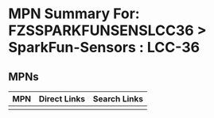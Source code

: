 



# MPN Summary For: FZSSPARKFUNSENSLCC36 > SparkFun-Sensors : LCC-36

## MPNs
  

|MPN|Direct Links|Search Links|
| :--- | :--- | :--- |
||||
